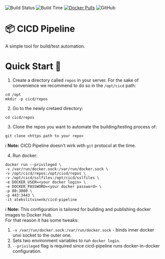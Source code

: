 ![Build Status](http://cicd.dockovpn.io/build/cicd)
![Build Time](http://cicd.dockovpn.io/built/cicd)
[![Docker Pulls](https://img.shields.io/docker/pulls/alekslitvinenk/cicd-pipeline.svg)](https://hub.docker.com/r/alekslitvinenk/cicd-pipeline/)
![GitHub](https://img.shields.io/github/license/alekslitvinenk/cicd)

# 📦 CICD Pipeline

A simple tool for build/test automation.

# Quick Start 🚀

1. Create a directory called `repos` in your server. For the sake of convenience we recommend to do so in the `/opt/cicd` path:
```
cd /opt
mkdir -p cicd/repos
```
2. Go to the newly cretaed directory:
```
cd cicd/repos
```
3. Clone the repos you want to automate the building/testing process of:
```
git clone <https path to your repo>
```
ℹ️ **Note:** CICD Pipeline doesn't wirk with `git` protocol at the time.

4. Run docker:
```
docker run --privileged \
-v /var/run/docker.sock:/var/run/docker.sock \
-v /opt/cicd/repos:/opt/cicd/repos \
-v /opt/cicd/sslfiles:/opt/cicd/sslfiles \
-e DOCKER_USER=<your docker login> \
-e DOCKER_PASSWORD=<your docker password> \
-p 80:3000 \
-p 443:3443 \
-it alekslitvinenk/cicd-pipeline
```
ℹ️ **Note:** This configuration is tailored for building and publishing docker images to Docker Hub.<br>
For that reason it has some tweaks:
1. `-v /var/run/docker.sock:/var/run/docker.sock` - binds inner docker unxi socket to the outer one.
2. Sets two environment variables to run `docker login`.
3. `--privileged` flag is required since cicd-pipeline runs docker-in-docker configuration.
